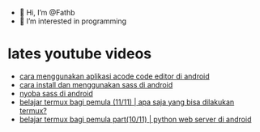 - 👋 Hi, I’m @Fathb
- 👀 I’m interested in programming

# lates youtube videos
<!-- YOUTUBE:START -->
- [cara menggunakan aplikasi acode code editor di android](https://www.youtube.com/watch?v=KCvZaYhcTOU)
- [cara install dan menggunakan sass di android](https://www.youtube.com/watch?v=5B1LFQBJdZE)
- [nyoba sass di android](https://www.youtube.com/watch?v=h9E1ahReEqo)
- [belajar termux bagi pemula &lpar;11/11&rpar; | apa saja yang bisa dilakukan termux?](https://www.youtube.com/watch?v=X75bmBM4E80)
- [belajar termux bagi pemula part&lpar;10/11&rpar; | python web server di android](https://www.youtube.com/watch?v=kgFc_MrwXzI)
<!-- YOUTUBE:END -->

<!---
Fathb/Fathb is a ✨ special ✨ repository because its `README.md` (this file) appears on your GitHub profile.
You can click the Preview link to take a look at your changes.
--->
